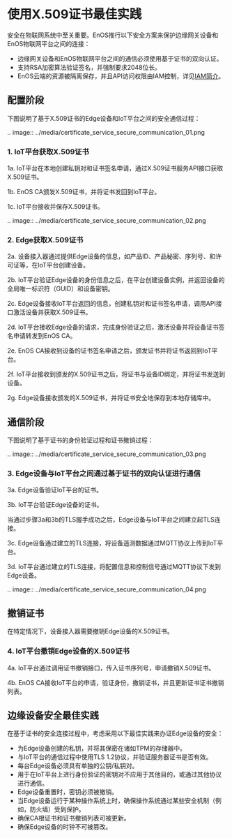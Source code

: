 # 使用X.509证书最佳实践

安全在物联网系统中至关重要。EnOS推行以下安全方案来保护边缘网关设备和EnOS物联网平台之间的连接：

- 边缘网关设备和EnOS物联网平台之间的通信必须使用基于证书的双向认证。
- 支持RSA加密算法验证签名，并强制要求2048位长。
- EnOS云端的资源被隔离保存，并且API访问权限由IAM控制，详见[IAM简介](/docs/iam/zh_CN/latest/iam_overview.html)。

## 配置阶段

下图说明了基于X.509证书的Edge设备和IoT平台之间的安全通信过程：

.. image:: ../media/certificate_service_secure_communication_01.png
   

### 1. IoT平台获取X.509证书

1a. IoT平台在本地创建私钥对和证书签名申请，通过X.509证书服务API接口获取X.509证书。

1b. EnOS CA颁发X.509证书，并将证书发回到IoT平台。

1c. IoT平台接收并保存X.509证书。

.. image:: ../media/certificate_service_secure_communication_02.png
   

### 2. Edge获取X.509证书

2a. 设备接入器通过提供Edge设备的信息，如产品ID、产品秘密、序列号、和许可证等，在IoT平台创建设备。

2b. IoT平台验证Edge设备的身份信息之后，在平台创建设备实例，并返回设备的全局唯一标识符（GUID）和设备密钥。

2c. Edge设备接收IoT平台返回的信息，创建私钥对和证书签名申请，调用API接口激活设备并获取X.509证书。

2d. IoT平台接收Edge设备的请求，完成身份验证之后，激活设备并将设备证书签名申请转发到EnOS CA。

2e. EnOS CA接收到设备的证书签名申请之后，颁发证书并将证书返回到IoT平台。

2f. IoT平台接收到颁发的X.509证书之后，将证书与设备ID绑定，并将证书发送到设备。

2g. Edge设备接收颁发的X.509证书，并将证书安全地保存到本地存储库中。

## 通信阶段

下图说明了基于证书的身份验证过程和证书撤销过程：

.. image:: ../media/certificate_service_secure_communication_03.png
   

### 3. Edge设备与IoT平台之间通过基于证书的双向认证进行通信

3a. Edge设备验证IoT平台的证书。

3b. IoT平台验证Edge设备的证书。

当通过步骤3a和3b的TLS握手成功之后，Edge设备与IoT平台之间建立起TLS连接。

3c. Edge设备通过建立的TLS连接，将设备遥测数据通过MQTT协议上传到IoT平台。

3d. IoT平台通过建立的TLS连接，将配置信息和控制信号通过MQTT协议下发到Edge设备。

.. image:: ../media/certificate_service_secure_communication_04.png
   

## 撤销证书

在特定情况下，设备接入器需要撤销Edge设备的X.509证书。

### 4. IoT平台撤销Edge设备的X.509证书

4a. IoT平台通过调用证书撤销接口，传入证书序列号，申请撤销X.509证书。

4b. EnOS CA接收IoT平台的申请，验证身份，撤销证书，并且更新证书证书撤销列表。

## 边缘设备安全最佳实践

在基于证书的安全连接过程中，考虑采用以下最佳实践来办证Edge设备的安全：

- 为Edge设备创建的私钥，并将其保密在诸如TPM的存储器中。
- 与IoT平台的通信过程中使用TLS 1.2协议，并验证服务器证书是否有效。
- 每台Edge设备必须具有单独的公钥/私钥对。
- 用于在IoT平台上进行身份验证的密钥对不应用于其他目的，或通过其他协议进行通信。
- Edge设备重置时，密钥必须被撤销。
- 当Edge设备运行于某种操作系统上时，确保操作系统通过某些安全机制（例如，防火墙）受到保护。
- 确保CA根证书和证书撤销列表可被更新。
- 确保Edge设备的时钟不可被篡改。
